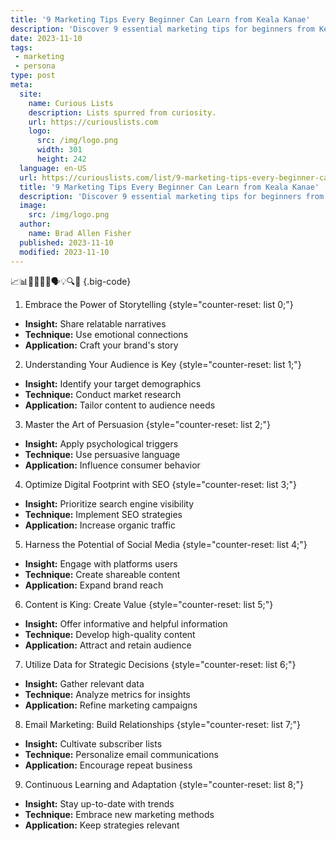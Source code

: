 ```yaml
---
title: '9 Marketing Tips Every Beginner Can Learn from Keala Kanae'
description: 'Discover 9 essential marketing tips for beginners from Keala Kanae. Gain insights and satisfy your curious mind to excel in the marketing world.'
date: 2023-11-10
tags:
 - marketing
 - persona
type: post
meta:
  site:
    name: Curious Lists
    description: Lists spurred from curiosity.
    url: https://curiouslists.com
    logo:
      src: /img/logo.png
      width: 301
      height: 242
  language: en-US
  url: https://curiouslists.com/list/9-marketing-tips-every-beginner-can-learn-from-keala-kanae
  title: '9 Marketing Tips Every Beginner Can Learn from Keala Kanae'
  description: 'Discover 9 essential marketing tips for beginners from Keala Kanae. Gain insights and satisfy your curious mind to excel in the marketing world.'
  image:
    src: /img/logo.png
  author:
    name: Brad Allen Fisher
  published: 2023-11-10
  modified: 2023-11-10
---
```



📈📊🎯👥📝🌐🗣️💡🔍🤝 {.big-code}

1. Embrace the Power of Storytelling {style="counter-reset: list 0;"}
  - **Insight:** Share relatable narratives
  - **Technique:** Use emotional connections
  - **Application:** Craft your brand's story

2. Understanding Your Audience is Key {style="counter-reset: list 1;"}
  - **Insight:** Identify your target demographics
  - **Technique:** Conduct market research
  - **Application:** Tailor content to audience needs

3. Master the Art of Persuasion {style="counter-reset: list 2;"}
  - **Insight:** Apply psychological triggers
  - **Technique:** Use persuasive language
  - **Application:** Influence consumer behavior

4. Optimize Digital Footprint with SEO {style="counter-reset: list 3;"}
  - **Insight:** Prioritize search engine visibility
  - **Technique:** Implement SEO strategies
  - **Application:** Increase organic traffic

5. Harness the Potential of Social Media {style="counter-reset: list 4;"}
  - **Insight:** Engage with platforms users
  - **Technique:** Create shareable content
  - **Application:** Expand brand reach

6. Content is King: Create Value {style="counter-reset: list 5;"}
  - **Insight:** Offer informative and helpful information
  - **Technique:** Develop high-quality content
  - **Application:** Attract and retain audience

7. Utilize Data for Strategic Decisions {style="counter-reset: list 6;"}
  - **Insight:** Gather relevant data
  - **Technique:** Analyze metrics for insights
  - **Application:** Refine marketing campaigns

8. Email Marketing: Build Relationships {style="counter-reset: list 7;"}
  - **Insight:** Cultivate subscriber lists
  - **Technique:** Personalize email communications
  - **Application:** Encourage repeat business

9. Continuous Learning and Adaptation {style="counter-reset: list 8;"}
  - **Insight:** Stay up-to-date with trends
  - **Technique:** Embrace new marketing methods
  - **Application:** Keep strategies relevant